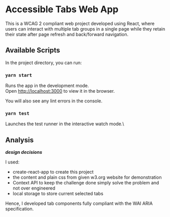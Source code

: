 # Accessible Tabs Web App

This is a WCAG 2 compliant web project developed using React, where users can interact with multiple tab groups in a single page while they retain their state after page refresh and back/forward navigation.

## Available Scripts

In the project directory, you can run:

### `yarn start`

Runs the app in the development mode.\
Open [http://localhost:3000](http://localhost:3000) to view it in the browser.

You will also see any lint errors in the console.

### `yarn test`

Launches the test runner in the interactive watch mode.\

## Analysis
***design decisions***

I used:
- create-react-app to create this project
- the content and plain css from given w3.org website for demonstration
- Context API to keep the challenge done simply solve the problem and not over engineered
- local storage to store current selected tabs

Hence, I developed tab components fully compliant with the WAI ARIA specification.
